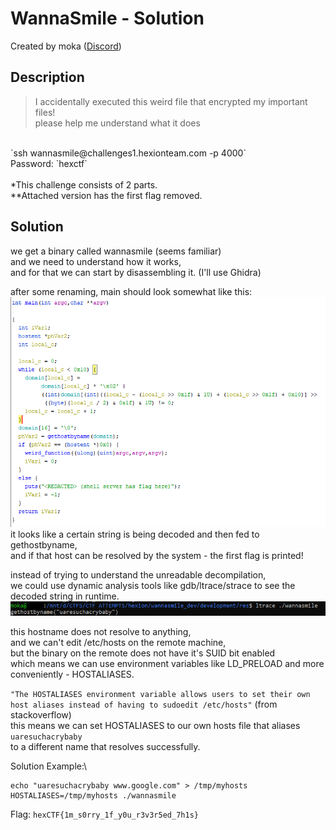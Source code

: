 # WannaSmile - Solution

Created by moka ([Discord](https://discordapp.com/users/661109271148101652))

## Description
> I accidentally executed this weird file that encrypted my important files!\
please help me understand what it does
<br>
`ssh wannasmile@challenges1.hexionteam.com -p 4000`<br/>
Password: `hexctf`
<br><br>
*This challenge consists of 2 parts.<br>
**Attached version has the first flag removed.

## Solution
we get a binary called wannasmile (seems familiar)\
and we need to understand how it works,\
and for that we can start by disassembling it. (I'll use Ghidra)

after some renaming, main should look somewhat like this:
<br>
![main function](assets/main.PNG)
<br>
it looks like a certain string is being decoded and then
fed to gethostbyname,\
and if that host can be resolved by the system - the first flag is printed!

instead of trying to understand the unreadable decompilation,\
we could use dynamic analysis tools like gdb/ltrace/strace to see the\
decoded string in runtime.
<br>
![decoded hostname](assets/host.PNG)
<br>

this hostname does not resolve to anything,\
and we can't edit /etc/hosts on the remote machine,\
but the binary on the remote does not have it's SUID bit enabled\
which means we can use environment variables like LD_PRELOAD and more conveniently - HOSTALIASES.

`"The HOSTALIASES environment variable allows users to set their own host aliases instead of having to sudoedit /etc/hosts"` (from stackoverflow)\
this means we can set HOSTALIASES to our own hosts file that aliases `uaresuchacrybaby`\
to a different name that resolves successfully.

Solution Example:\
```
echo "uaresuchacrybaby www.google.com" > /tmp/myhosts
HOSTALIASES=/tmp/myhosts ./wannasmile
```

Flag: `hexCTF{1m_s0rry_1f_y0u_r3v3r5ed_7h1s}`
